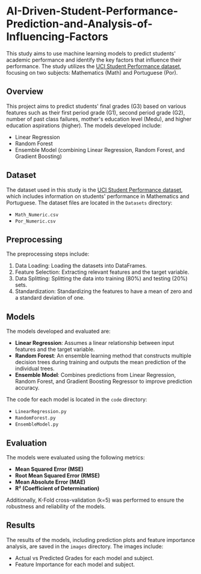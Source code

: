 # AI-Driven-Student-Performance-Prediction-and-Analysis-of-Influencing-Factors
This study aims to use machine learning models to predict students' academic performance and identify the key factors that influence their performance. The study utilizes the [UCI Student Performance dataset](https://archive.ics.uci.edu/dataset/320/student+performance), focusing on two subjects: Mathematics (Math) and Portuguese (Por).

## Overview
This project aims to predict students' final grades (G3) based on various features such as their first period grade (G1), second period grade (G2), number of past class failures, mother's education level (Medu), and higher education aspirations (higher). The models developed include:
- Linear Regression
- Random Forest
- Ensemble Model (combining Linear Regression, Random Forest, and Gradient Boosting)

## Dataset
The dataset used in this study is the [UCI Student Performance dataset](https://archive.ics.uci.edu/dataset/320/student+performance), which includes information on students' performance in Mathematics and Portuguese. The dataset files are located in the `Datasets` directory:
- `Math_Numeric.csv`
- `Por_Numeric.csv`

## Preprocessing
The preprocessing steps include:
1. Data Loading: Loading the datasets into DataFrames.
2. Feature Selection: Extracting relevant features and the target variable.
3. Data Splitting: Splitting the data into training (80%) and testing (20%) sets.
4. Standardization: Standardizing the features to have a mean of zero and a standard deviation of one.

## Models
The models developed and evaluated are:
- **Linear Regression**: Assumes a linear relationship between input features and the target variable.
- **Random Forest**: An ensemble learning method that constructs multiple decision trees during training and outputs the mean prediction of the individual trees.
- **Ensemble Model**: Combines predictions from Linear Regression, Random Forest, and Gradient Boosting Regressor to improve prediction accuracy.

The code for each model is located in the `code` directory:
- `LinearRegression.py`
- `RandomForest.py`
- `EnsembleModel.py`

## Evaluation
The models were evaluated using the following metrics:
- **Mean Squared Error (MSE)**
- **Root Mean Squared Error (RMSE)**
- **Mean Absolute Error (MAE)**
- **R² (Coefficient of Determination)**

Additionally, K-Fold cross-validation (k=5) was performed to ensure the robustness and reliability of the models.

## Results
The results of the models, including prediction plots and feature importance analysis, are saved in the `images` directory. The images include:
- Actual vs Predicted Grades for each model and subject.
- Feature Importance for each model and subject.
